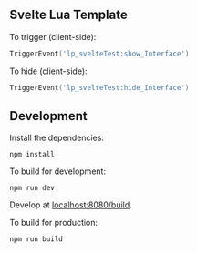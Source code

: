 ## Svelte Lua Template

To trigger (client-side):
```lua
TriggerEvent('lp_svelteTest:show_Interface')
```

To hide (client-side):
```lua
TriggerEvent('lp_svelteTest:hide_Interface')
```

## Development
Install the dependencies:
```
npm install
```
To build for development:
```
npm run dev
```
Develop at [localhost:8080/build](http://localhost:8080/build).

To build for production:
```
npm run build
```
